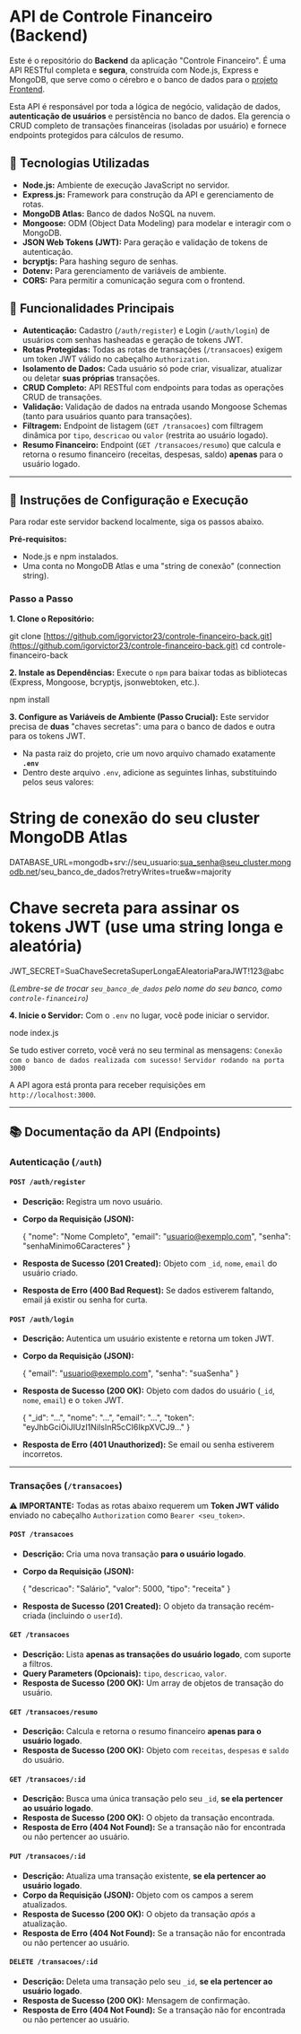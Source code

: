 # API de Controle Financeiro (Backend)

Este é o repositório do **Backend** da aplicação "Controle Financeiro". É uma API RESTful completa e **segura**, construída com Node.js, Express e MongoDB, que serve como o cérebro e o banco de dados para o [projeto Frontend](https://github.com/igorvictor23/controleFinanceiro-front).

Esta API é responsável por toda a lógica de negócio, validação de dados, **autenticação de usuários** e persistência no banco de dados. Ela gerencia o CRUD completo de transações financeiras (isoladas por usuário) e fornece endpoints protegidos para cálculos de resumo.

## 🚀 Tecnologias Utilizadas

* **Node.js:** Ambiente de execução JavaScript no servidor.
* **Express.js:** Framework para construção da API e gerenciamento de rotas.
* **MongoDB Atlas:** Banco de dados NoSQL na nuvem.
* **Mongoose:** ODM (Object Data Modeling) para modelar e interagir com o MongoDB.
* **JSON Web Tokens (JWT):** Para geração e validação de tokens de autenticação.
* **bcryptjs:** Para hashing seguro de senhas.
* **Dotenv:** Para gerenciamento de variáveis de ambiente.
* **CORS:** Para permitir a comunicação segura com o frontend.

## 🌟 Funcionalidades Principais

* **Autenticação:** Cadastro (`/auth/register`) e Login (`/auth/login`) de usuários com senhas hasheadas e geração de tokens JWT.
* **Rotas Protegidas:** Todas as rotas de transações (`/transacoes`) exigem um token JWT válido no cabeçalho `Authorization`.
* **Isolamento de Dados:** Cada usuário só pode criar, visualizar, atualizar ou deletar **suas próprias** transações.
* **CRUD Completo:** API RESTful com endpoints para todas as operações CRUD de transações.
* **Validação:** Validação de dados na entrada usando Mongoose Schemas (tanto para usuários quanto para transações).
* **Filtragem:** Endpoint de listagem (`GET /transacoes`) com filtragem dinâmica por `tipo`, `descricao` ou `valor` (restrita ao usuário logado).
* **Resumo Financeiro:** Endpoint (`GET /transacoes/resumo`) que calcula e retorna o resumo financeiro (receitas, despesas, saldo) **apenas** para o usuário logado.

---

## 🚦 Instruções de Configuração e Execução

Para rodar este servidor backend localmente, siga os passos abaixo.

**Pré-requisitos:**
* Node.js e npm instalados.
* Uma conta no MongoDB Atlas e uma "string de conexão" (connection string).

### Passo a Passo

**1. Clone o Repositório:**

git clone [https://github.com/igorvictor23/controle-financeiro-back.git](https://github.com/igorvictor23/controle-financeiro-back.git)
cd controle-financeiro-back


**2. Instale as Dependências:**
Execute o `npm` para baixar todas as bibliotecas (Express, Mongoose, bcryptjs, jsonwebtoken, etc.).


npm install


**3. Configure as Variáveis de Ambiente (Passo Crucial):**
Este servidor precisa de **duas** "chaves secretas": uma para o banco de dados e outra para os tokens JWT.

  * Na pasta raiz do projeto, crie um novo arquivo chamado exatamente **`.env`**
  * Dentro deste arquivo `.env`, adicione as seguintes linhas, substituindo pelos seus valores:




# String de conexão do seu cluster MongoDB Atlas
DATABASE_URL=mongodb+srv://seu_usuario:sua_senha@seu_cluster.mongodb.net/seu_banco_de_dados?retryWrites=true&w=majority

# Chave secreta para assinar os tokens JWT (use uma string longa e aleatória)
JWT_SECRET=SuaChaveSecretaSuperLongaEAleatoriaParaJWT!123@abc


*(Lembre-se de trocar `seu_banco_de_dados` pelo nome do seu banco, como `controle-financeiro`)*

**4. Inicie o Servidor:**
Com o `.env` no lugar, você pode iniciar o servidor.


node index.js


Se tudo estiver correto, você verá no seu terminal as mensagens:
`Conexão com o banco de dados realizada com sucesso!`
`Servidor rodando na porta 3000`

A API agora está pronta para receber requisições em `http://localhost:3000`.

-----

## 📚 Documentação da API (Endpoints)

### Autenticação (`/auth`)

#### `POST /auth/register`

  * **Descrição:** Registra um novo usuário.
  * **Corpo da Requisição (JSON):**
    
    {
      "nome": "Nome Completo",
      "email": "usuario@exemplo.com",
      "senha": "senhaMinimo6Caracteres"
    }
    
  * **Resposta de Sucesso (201 Created):** Objeto com `_id`, `nome`, `email` do usuário criado.
  * **Resposta de Erro (400 Bad Request):** Se dados estiverem faltando, email já existir ou senha for curta.

#### `POST /auth/login`

  * **Descrição:** Autentica um usuário existente e retorna um token JWT.
  * **Corpo da Requisição (JSON):**
    
    {
      "email": "usuario@exemplo.com",
      "senha": "suaSenha"
    }
    
  * **Resposta de Sucesso (200 OK):** Objeto com dados do usuário (`_id`, `nome`, `email`) e o `token` JWT.
    
    {
        "_id": "...",
        "nome": "...",
        "email": "...",
        "token": "eyJhbGciOiJIUzI1NiIsInR5cCI6IkpXVCJ9..." 
    }
    
  * **Resposta de Erro (401 Unauthorized):** Se email ou senha estiverem incorretos.

-----

### Transações (`/transacoes`)

**⚠️ IMPORTANTE:** Todas as rotas abaixo requerem um **Token JWT válido** enviado no cabeçalho `Authorization` como `Bearer <seu_token>`.

#### `POST /transacoes`

  * **Descrição:** Cria uma nova transação **para o usuário logado**.
  * **Corpo da Requisição (JSON):**
    
    {
      "descricao": "Salário",
      "valor": 5000,
      "tipo": "receita"
    }
    
  * **Resposta de Sucesso (201 Created):** O objeto da transação recém-criada (incluindo o `userId`).

#### `GET /transacoes`

  * **Descrição:** Lista **apenas as transações do usuário logado**, com suporte a filtros.
  * **Query Parameters (Opcionais):** `tipo`, `descricao`, `valor`.
  * **Resposta de Sucesso (200 OK):** Um array de objetos de transação do usuário.

#### `GET /transacoes/resumo`

  * **Descrição:** Calcula e retorna o resumo financeiro **apenas para o usuário logado**.
  * **Resposta de Sucesso (200 OK):** Objeto com `receitas`, `despesas` e `saldo` do usuário.

#### `GET /transacoes/:id`

  * **Descrição:** Busca uma única transação pelo seu `_id`, **se ela pertencer ao usuário logado**.
  * **Resposta de Sucesso (200 OK):** O objeto da transação encontrada.
  * **Resposta de Erro (404 Not Found):** Se a transação não for encontrada ou não pertencer ao usuário.

#### `PUT /transacoes/:id`

  * **Descrição:** Atualiza uma transação existente, **se ela pertencer ao usuário logado**.
  * **Corpo da Requisição (JSON):** Objeto com os campos a serem atualizados.
  * **Resposta de Sucesso (200 OK):** O objeto da transação *após* a atualização.
  * **Resposta de Erro (404 Not Found):** Se a transação não for encontrada ou não pertencer ao usuário.

#### `DELETE /transacoes/:id`

  * **Descrição:** Deleta uma transação pelo seu `_id`, **se ela pertencer ao usuário logado**.
  * **Resposta de Sucesso (200 OK):** Mensagem de confirmação.
  * **Resposta de Erro (404 Not Found):** Se a transação não for encontrada ou não pertencer ao usuário.



